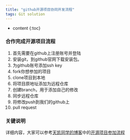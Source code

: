 ```yaml
---
title: "github开源项目协同开发流程"
tags: Git solution 
---
```






* content
{:toc}






### 合作完成开源项目流程
1. 首先需要在github上注册账号并登陆
2. 安装git，到github官网下载安装包。
3. 为github账号添加ssh key
4. fork你想参加的项目
5. clone项目到本地
6. 将项目原地址添加为远程仓库
7. 创建branch，用于添加自己的修改
8. 同步远程仓库
9. 将修改push到我们的github上
10. pull request

### 关键说明
详细内容，大家可以参考[天凯同学的博客](https://ttk1907.github.io/)中的[开源项目参加流程](https://ttk1907.github.io/2019/08/20/kaiyuan-project-try/)

